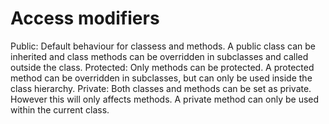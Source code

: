 # Access modifiers

Public: Default behaviour for classess and methods. A public class can be inherited and class methods can be overridden in subclasses and called outside the class.
Protected: Only methods can be protected. A protected method can be overridden in subclasses, but can only be used inside the class hierarchy.
Private: Both classes and methods can be set as private. However this will only affects methods. A private method can only be used within the current class.
